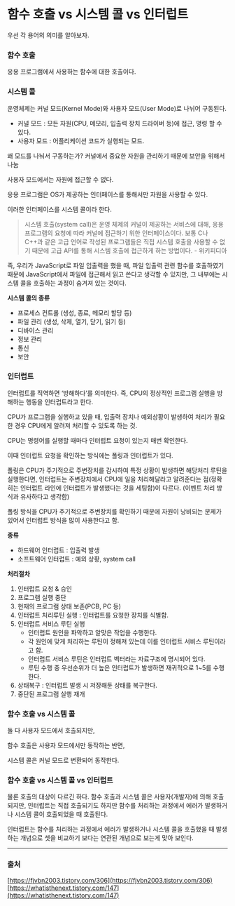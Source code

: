 # 함수 호출 vs 시스템 콜 vs 인터럽트

우선 각 용어의 의미를 알아보자.

### 함수 호출

응용 프로그램에서 사용하는 함수에 대한 호출이다.

### 시스템 콜

운영체제는 커널 모드(Kernel Mode)와 사용자 모드(User Mode)로 나뉘어 구동된다.

-   커널 모드 : 모든 자원(CPU, 메모리, 입출력 장치 드라이버 등)에 접근, 명령 할 수 있다.
-   사용자 모드 : 어플리케이션 코드가 실행되는 모드.

왜 모드를 나눠서 구동하는가? 커널에서 중요한 자원을 관리하기 때문에 보안을 위해서 나눔

사용자 모드에서는 자원에 접근할 수 없다.

응용 프로그램은 OS가 제공하는 인터페이스를 통해서만 자원을 사용할 수 있다.

이러한 인터페이스를 시스템 콜이라 한다.

> 시스템 호출(system call)은 운영 체제의 커널이 제공하는 서비스에 대해, 응용 프로그램의 요청에 따라 커널에 접근하기 위한 인터페이스이다. 보통 C나 C++과 같은 고급 언어로 작성된 프로그램들은 직접 시스템 호출을 사용할 수 없기 때문에 고급 API를 통해 시스템 호출에 접근하게 하는 방법이다. - 위키피디아

즉, 우리가 JavaScript로 파일 입출력을 했을 때, 파일 입출력 관련 함수를 호출하였기 때문에 JavaScript에서 파일에 접근해서 읽고 쓴다고 생각할 수 있지만, 그 내부에는 시스템 콜을 호출하는 과정이 숨겨져 있는 것이다.

**시스템 콜의 종류**

-   프로세스 컨트롤 (생성, 종료, 메모리 할당 등)
-   파일 관리 (생성, 삭제, 열기, 닫기, 읽기 등)
-   디바이스 관리
-   정보 관리
-   통신
-   보안

### 인터럽트

인터럽트를 직역하면 ‘방해하다’를 의미한다. 즉, CPU의 정상적인 프로그램 실행을 방해하는 행동을 인터럽트라고 한다.

CPU가 프로그램을 실행하고 있을 때, 입출력 장치나 예외상황이 발생하여 처리가 필요한 경우 CPU에게 알려져 처리할 수 있도록 하는 것.

CPU는 명령어를 실행할 때마다 인터럽트 요청이 있는지 매번 확인한다.

이때 인터럽트 요청을 확인하는 방식에는 폴링과 인터럽트가 있다.

폴링은 CPU가 주기적으로 주변장치를 감시하여 특정 상황이 발생하면 해당처리 루틴을 실행한다면, 인터럽트는 주변장치에서 CPU에 일을 처리해달라고 알려준다는 점(정확히는 인터럽트 라인에 인터럽트가 발생했다는 것을 세팅함)이 다르다. (이벤트 처리 방식과 유사하다고 생각함)

폴링 방식을 CPU가 주기적으로 주변장치를 확인하기 때문에 자원이 낭비되는 문제가 있어서 인터럽트 방식을 많이 사용한다고 함.

**종류**

-   하드웨어 인터럽트 : 입출력 발생
-   소프트웨어 인터럽트 : 예외 상황, system call

**처리절차**

1. 인터럽트 요청 & 승인
2. 프로그램 실행 중단
3. 현재의 프로그램 상태 보존(PCB, PC 등)
4. 인터럽트 처리루틴 실행 : 인터럽트를 요청한 장치를 식별함.
5. 인터럽트 서비스 루틴 실행
    - 인터럽트 원인을 파악하고 알맞은 작업을 수행한다.
    - 각 원인에 맞게 처리하는 루틴이 정해져 있는데 이를 인터럽트 서비스 루틴이라고 함.
    - 인터럽트 서비스 루틴은 인터럽트 벡터라는 자료구조에 명시되어 있다.
    - 루틴 수행 중 우선순위가 더 높은 인터럽트가 발생하면 재귀적으로 1~5를 수행한다.
6. 상태복구 : 인터럽트 발생 시 저장해둔 상태를 복구한다.
7. 중단된 프로그램 실행 재개

### 함수 호출 vs 시스템 콜

둘 다 사용자 모드에서 호출되지만,

함수 호출은 사용자 모드에서만 동작하는 반면,

시스템 콜은 커널 모드로 변환되어 동작한다.

### 함수 호출 vs 시스템 콜 vs 인터럽트

물론 호출의 대상이 다르긴 하다. 함수 호출과 시스템 콜은 사용자(개발자)에 의해 호출되지만, 인터럽트는 직접 호출되기도 하지만 함수를 처리하는 과정에서 에러가 발생하거나 시스템 콜이 호출되었을 때 호출된다.

인터럽트는 함수를 처리하는 과정에서 에러가 발생하거나 시스템 콜을 호출했을 때 발생하는 개념으로 셋을 비교하기 보다는 연관된 개념으로 보는게 맞아 보인다.

---

### 출처

[https://fjvbn2003.tistory.com/306](https://fjvbn2003.tistory.com/306)
[https://whatisthenext.tistory.com/147](https://whatisthenext.tistory.com/147)
